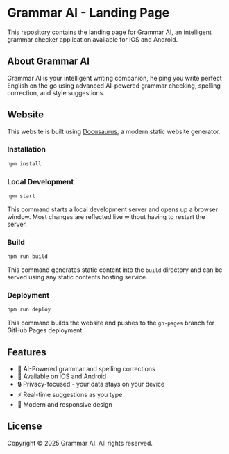 # Grammar AI - Landing Page

This repository contains the landing page for Grammar AI, an intelligent grammar checker application available for iOS and Android.

## About Grammar AI

Grammar AI is your intelligent writing companion, helping you write perfect English on the go using advanced AI-powered grammar checking, spelling correction, and style suggestions.

## Website

This website is built using [Docusaurus](https://docusaurus.io/), a modern static website generator.

### Installation

```bash
npm install
```

### Local Development

```bash
npm start
```

This command starts a local development server and opens up a browser window. Most changes are reflected live without having to restart the server.

### Build

```bash
npm run build
```

This command generates static content into the `build` directory and can be served using any static contents hosting service.

### Deployment

```bash
npm run deploy
```

This command builds the website and pushes to the `gh-pages` branch for GitHub Pages deployment.

## Features

- 🤖 AI-Powered grammar and spelling corrections
- 📱 Available on iOS and Android
- 🔒 Privacy-focused - your data stays on your device
- ⚡ Real-time suggestions as you type
- 🎨 Modern and responsive design

## License

Copyright © 2025 Grammar AI. All rights reserved.
